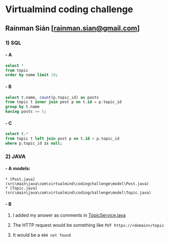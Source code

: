 # Virtualmind coding challenge
## Rainman Sián [[rainman.sian@gmail.com](mailto:rainman.sian@gmail.com)]


### 1) SQL

#### - A
~~~~sql
select * 
from topic 
order by name limit 10;
~~~~

#### - B
~~~~sql
select t.name, count(p.topic_id) as posts 
from topic t inner join post p on t.id = p.topic_id
group by t.name
having posts >= 5;
~~~~

#### - C
~~~~sql
select t.*
from topic t left join post p on t.id = p.topic_id
where p.topic_id is null;
~~~~

### 2) JAVA

#### - A models:
    * [Post.java](src\main\java\com\virtualmind\codingchallenge\model\Post.java)
    * [Topic.java](src\main\java\com\virtualmind\codingchallenge\model\Topic.java)

#### - B 
1. I added my answer as comments in [TopicService.java](src\main\java\com\virtualmind\codingchallenge\service\TopicService.java)

2. The HTTP request would be something like `PUT https://<domain>/topic`

3. It would be a `404 not found`

